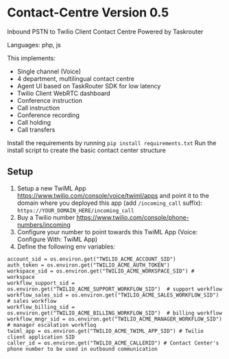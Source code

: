 # Contact-Centre Version 0.5

Inbound PSTN to Twilio Client Contact Centre Powered by Taskrouter 

Languages: php, js

This implements:

- Single channel (Voice)
- 4 department, multilingual contact centre
- Agent UI based on TaskRouter SDK for low latency
- Twilio Client WebRTC dashboard
- Conference instruction
- Call instruction
- Conference recording
- Call holding
- Call transfers


Install the requirements by running `pip install requirements.txt`
Run the install script to create the basic contact center structure

## Setup
1. Setup a new TwiML App https://www.twilio.com/console/voice/twiml/apps and point it to the domain where you deployed this app (add `/incoming_call` suffix): `https://YOUR_DOMAIN_HERE/incoming_call`
2. Buy a Twilio number https://www.twilio.com/console/phone-numbers/incoming
3. Configure your number to point towards this TwiML App (Voice: Configure With: TwiML App)
4. Define the following env variables:

```
account_sid = os.environ.get("TWILIO_ACME_ACCOUNT_SID")
auth_token = os.environ.get("TWILIO_ACME_AUTH_TOKEN")
workspace_sid = os.environ.get("TWILIO_ACME_WORKSPACE_SID") # workspace
workflow_support_sid = os.environ.get("TWILIO_ACME_SUPPORT_WORKFLOW_SID")  # support workflow
workflow_sales_sid = os.environ.get("TWILIO_ACME_SALES_WORKFLOW_SID")  # sales workflow
workflow_billing_sid = os.environ.get("TWILIO_ACME_BILLING_WORKFLOW_SID")  # billing workflow
workflow_mngr_sid = os.environ.get("TWILIO_ACME_MANAGER_WORKFLOW_SID") # manager escalation workfloq
twiml_app = os.environ.get("TWILIO_ACME_TWIML_APP_SID") # Twilio client application SID
caller_id = os.environ.get("TWILIO_ACME_CALLERID") # Contact Center's phone number to be used in outbound communication

```